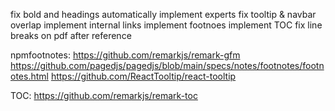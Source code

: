 fix bold and headings automatically
implement experts
fix tooltip & navbar overlap
implement internal links
implement footnoes
implement TOC
fix line breaks on pdf after reference

npmfootnotes:
https://github.com/remarkjs/remark-gfm
https://github.com/pagedjs/pagedjs/blob/main/specs/notes/footnotes/footnotes.html
https://github.com/ReactTooltip/react-tooltip

TOC:
https://github.com/remarkjs/remark-toc
